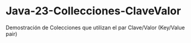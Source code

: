 # Java-23-Collecciones-ClaveValor
Demostración de Colecciones que utilizan el par Clave/Valor (Key/Value pair)
